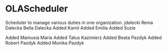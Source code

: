 # OLAScheduler
Scheduler to manage various duties in one organization.
jdalecki
Renia Dalecka
Bella Dalecka
Added Kamil
Added Emilia
Added Suzie

Added Mamusia Maria
Added Tatus Kazimierz
Added Beata Pazdyk
Added Robert Pazdyk
Added Monika Pazdyk